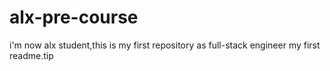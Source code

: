 # alx-pre-course
i'm now alx student,this is my first repository as full-stack engineer
my first readme.tip
